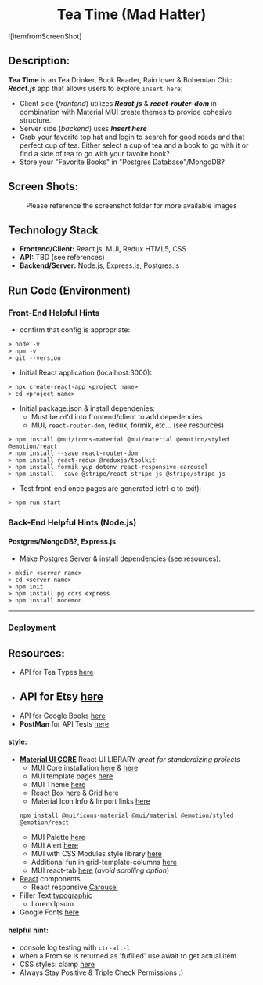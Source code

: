 <h1 align="center">Tea Time (Mad Hatter)</h1>

![itemfromScreenShot]

## Description:
**Tea Time** is an Tea Drinker, Book Reader, Rain lover & Bohemian Chic ***React.js*** app that allows users to explore `insert here`:
- Client side (*frontend*) utilizes ***React.js*** & ***react-router-dom*** in combination with Material MUI create themes to provide cohesive structure. 
- Server side (*backend*) uses ***Insert here***
- Grab your favorite top hat and login to search for good reads and that perfect cup of tea. Either select a cup of tea and a book to go with it or find a side of tea to go with your favoite book? 
- Store your "Favorite Books" in "Postgres Database"/MongoDB?

## Screen Shots:
<p align="center">Please reference the screenshot folder for more available images</p>


## Technology Stack
- **Frontend/Client:** React.js, MUI, Redux HTML5, CSS
- **API:** TBD (see references)
- **Backend/Server:** Node.js, Express.js, Postgres.js

## Run Code (Environment)

### Front-End Helpful Hints 
- confirm that config is appropriate:
```
> node -v
> npm -v
> git --version
```
- Initial React application (localhost:3000):
```
> npx create-react-app <project name>
> cd <project name>
```
- Initial package.json & install dependenies:
    - Must be `cd`'d into frontend/client to add depedencies
    - MUI, `react-router-dom`, redux, formik, etc... (see resources)
    
```
> npm install @mui/icons-material @mui/material @emotion/styled @emotion/react
> npm install --save react-router-dom
> npm install react-redux @reduxjs/toolkit
> npm install formik yup dotenv react-responsive-carousel
> npm install --save @stripe/react-stripe-js @stripe/stripe-js
```
- Test front-end once pages are generated (ctrl-c to exit):
```
> npm run start
```

### Back-End Helpful Hints (Node.js)
#### Postgres/MongoDB?, Express.js
- Make Postgres Server & install dependencies (see resources):
```
> mkdir <server name>
> cd <server name>
> npm init
> npm install pg cors express
> npm install nodemon
```

--------------------------
### Deployment

## Resources:
- API for Tea Types [here](https://boonakitea.cyclic.app/)
- API for Etsy [here](https://www.etsy.com/developers/documentation/getting_started/api_basics) 
    - 
- API for Google Books [here](https://developers.google.com/books/docs/overview)
- **PostMan** for API Tests [here](https://www.postman.com/)


#### **style:** 
- **[Material UI CORE](https://mui.com/)** React UI LIBRARY *great for standardizing projects*
    - MUI Core installation [here](https://www.npmjs.com/package/@mui/material) & [here](https://mui.com/material-ui/getting-started/installation/)
    - MUI template pages [here](https://mui.com/material-ui/getting-started/templates/)
    - MUI Theme [here](https://mui.com/material-ui/customization/theming/)
    - React Box [here](https://mui.com/material-ui/react-box/) & Grid [here](https://mui.com/material-ui/react-grid/)
    - Material Icon Info & Import links [here](https://mui.com/material-ui/material-icons/)
    ```
    npm install @mui/icons-material @mui/material @emotion/styled @emotion/react
    ```
    - MUI Palette [here](https://mui.com/material-ui/customization/palette/)
    - MUI Alert [here](https://mui.com/material-ui/react-alert/)
    - MUI with CSS Modules style library [here](https://mui.com/material-ui/guides/interoperability/)
    - Additional fun in grid-template-columns [here](https://developer.mozilla.org/en-US/docs/Web/CSS/grid-template-columns)
    - MUI react-tab [here](https://mui.com/material-ui/react-tabs/) (*avoid scrolling option*)
- [React](https://react.dev/) components
    - React responsive [Carousel](https://www.npmjs.com/package/react-responsive-carousel)
- Filler Text [typographic](https://generator.lorem-ipsum.info/)
    - Lorem Ipsum 
- Google Fonts [here](https://fonts.google.com/)

#### **helpful hint:** 
- console log testing with `ctr-alt-l` 
- when a Promise is returned as 'fufilled' use await to get actual item.
- CSS styles: clamp [here](https://developer.mozilla.org/en-US/docs/Web/CSS/clamp)
- Always Stay Positive & Triple Check Permissions :)


<!-- 
### TODO stx: 
Future Structure (stx):
- Include Font from Google Fonts - Alice in Wonderland Themed - Tea Time is Book Time, how do you choose to mark your chapters? With a pen or with tea stains? 
- API:
    - Tea -  Carousel of Tea Images, Fun Fact Modules, Tea Filter by Region link to book? 
    - BookList - Include best Cozy Book recommendations and filtering settings, Quote selected from book can be listed 
    - Inspirational Quotes - Design Pinterest element in a Quote page for liking/hearting interested information
- Design: 
    - Include Material UI Features
    - Cohesive Color Themes that are more Black, White, and Blue or Neutral Color (see prior sights - Boho Bags and the Edit Comments)

-->